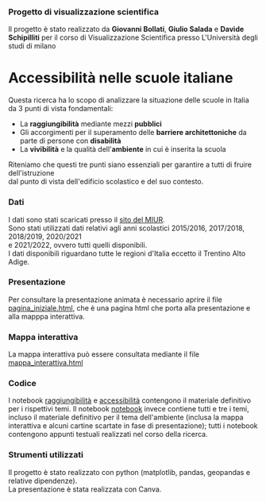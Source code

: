 ### Progetto di visualizzazione scientifica
Il progetto è stato realizzato da **Giovanni Bollati**, **Giulio Salada** e **Davide Schipilliti** per il corso di 
Visualizzazione Scientifica presso L'Università degli studi di milano
# Accessibilità nelle scuole italiane

Questa ricerca ha lo scopo di analizzare la situazione delle scuole in Italia da 3 punti di vista fondamentali:
- La **raggiungibilità** mediante mezzi **pubblici** 
- Gli accorgimenti per il superamento delle **barriere architettoniche** da parte di persone con **disabilità**
- La **vivibilità** e la qualità dell'**ambiente** in cui è inserita la scuola

Riteniamo che questi tre punti siano essenziali per garantire a tutti di fruire 
dell'istruzione <br> dal punto di vista dell'edificio scolastico e del suo contesto.


### Dati
I dati sono stati scaricati presso il [sito del MIUR](https://dati.istruzione.it/opendata/opendata/catalogo/elements1/?area=Edilizia%20Scolastica). <br>
Sono stati utilizzati dati relativi agli anni scolastici 2015/2016, 2017/2018, 2018/2019, 2020/2021 <br>e 2021/2022, ovvero tutti quelli disponibili. <br>
I dati disponibili riguardano tutte le regioni d'Italia eccetto il Trentino Alto Adige.

### Presentazione
Per consultare la presentazione animata è necessario aprire il file [pagina_iniziale.html](./pagina_iniziale.html), che è una pagina html che porta alla presentazione e alla mapppa interattiva.
### Mappa interattiva
La mappa interattiva può essere consultata mediante il file [mappa_interattiva.html](.mappa_interattiva.html)
### Codice
I notebook [raggiungibilità](./raggiungibilità.ipynb) e [accessibilità](./accessibilità.ipynb) contengono il materiale definitivo per i rispettivi temi.
Il notebook [notebook](./notebook.ipynb) invece contiene tutti e tre i temi, incluso il materiale definitivo per il tema dell'ambiente (inclusa la mappa interattiva e alcuni cartine scartate in fase di presentazione); tutti i notebook contengono appunti testuali realizzati nel corso della ricerca. 

### Strumenti utilizzati
Il progetto è stato realizzato con python (matplotlib, pandas, geopandas e relative dipendenze).<br>
La presentazione è stata realizzata con Canva.
